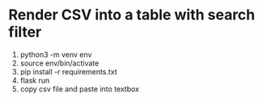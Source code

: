 # Render CSV into a table with search filter

1. python3 -m venv env
2. source env/bin/activate
3. pip install -r requirements.txt
4. flask run
5. copy csv file and paste into textbox